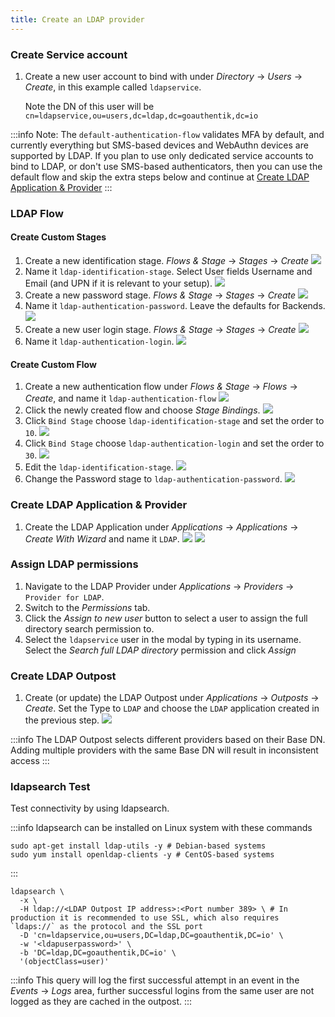 ```yaml
---
title: Create an LDAP provider
---
```


### Create Service account

1. Create a new user account to bind with under _Directory_ -> _Users_ -> _Create_, in this example called `ldapservice`.

    Note the DN of this user will be `cn=ldapservice,ou=users,dc=ldap,dc=goauthentik,dc=io`

:::info
Note: The `default-authentication-flow` validates MFA by default, and currently everything but SMS-based devices and WebAuthn devices are supported by LDAP. If you plan to use only dedicated service accounts to bind to LDAP, or don't use SMS-based authenticators, then you can use the default flow and skip the extra steps below and continue at [Create LDAP Application & Provider](#create-ldap-application--provider)
:::

### LDAP Flow

#### Create Custom Stages

1. Create a new identification stage. _Flows & Stage_ -> _Stages_ -> _Create_
   ![](./general_setup1.png)
2. Name it `ldap-identification-stage`. Select User fields Username and Email (and UPN if it is relevant to your setup).
   ![](./general_setup2.png)
3. Create a new password stage. _Flows & Stage_ -> _Stages_ -> _Create_
   ![](./general_setup3.png)
4. Name it `ldap-authentication-password`. Leave the defaults for Backends.
   ![](./general_setup4.png)
5. Create a new user login stage. _Flows & Stage_ -> _Stages_ -> _Create_
   ![](./general_setup5.png)
6. Name it `ldap-authentication-login`.
   ![](./general_setup6.png)

#### Create Custom Flow

1. Create a new authentication flow under _Flows & Stage_ -> _Flows_ -> _Create_, and name it `ldap-authentication-flow`
   ![](./general_setup7.png)
2. Click the newly created flow and choose _Stage Bindings_.
   ![](./general_setup8.png)
3. Click `Bind Stage` choose `ldap-identification-stage` and set the order to `10`.
   ![](./general_setup9.png)
4. Click `Bind Stage` choose `ldap-authentication-login` and set the order to `30`.
   ![](./general_setup11.png)
5. Edit the `ldap-identification-stage`.
   ![](./general_setup12.png)
6. Change the Password stage to `ldap-authentication-password`.
   ![](./general_setup13.png)

### Create LDAP Application & Provider

1. Create the LDAP Application under _Applications_ -> _Applications_ -> _Create With Wizard_ and name it `LDAP`.
   ![](./general_setup14.png)
   ![](./general_setup15.png)

### Assign LDAP permissions

1. Navigate to the LDAP Provider under _Applications_ -> _Providers_ -> `Provider for LDAP`.
2. Switch to the _Permissions_ tab.
3. Click the _Assign to new user_ button to select a user to assign the full directory search permission to.
4. Select the `ldapservice` user in the modal by typing in its username. Select the _Search full LDAP directory_ permission and click _Assign_

### Create LDAP Outpost

1. Create (or update) the LDAP Outpost under _Applications_ -> _Outposts_ -> _Create_. Set the Type to `LDAP` and choose the `LDAP` application created in the previous step.
   ![](./general_setup16.png)

:::info
The LDAP Outpost selects different providers based on their Base DN. Adding multiple providers with the same Base DN will result in inconsistent access
:::

### ldapsearch Test

Test connectivity by using ldapsearch.

:::info
ldapsearch can be installed on Linux system with these commands

```shell
sudo apt-get install ldap-utils -y # Debian-based systems
sudo yum install openldap-clients -y # CentOS-based systems
```

:::

```shell
ldapsearch \
  -x \
  -H ldap://<LDAP Outpost IP address>:<Port number 389> \ # In production it is recommended to use SSL, which also requires `ldaps://` as the protocol and the SSL port
  -D 'cn=ldapservice,ou=users,DC=ldap,DC=goauthentik,DC=io' \
  -w '<ldapuserpassword>' \
  -b 'DC=ldap,DC=goauthentik,DC=io' \
  '(objectClass=user)'
```

:::info
This query will log the first successful attempt in an event in the _Events_ -> _Logs_ area, further successful logins from the same user are not logged as they are cached in the outpost.
:::
